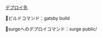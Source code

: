 <p><a href="http://genta-gatsby-test.surge.sh/">デプロイ先</a></p>
<p>📝ビルドコマンド：gatsby build</p>
<p>📝surgeへのデプロイコマンド：surge public/</p>
